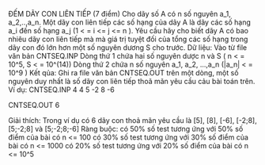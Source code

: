 ĐẾM DÃY CON LIÊN TIẾP (7 điểm) Cho dãy số A có n số nguyên a_1, a_2,..,a_n. Một dãy con liên tiếp các số hạng của dãy A là dãy các số hạng a_i đến số hạng a_j (1 < = i <= j <= n ). Yêu cầu hãy cho biết dãy A có bao nhiêu dãy con liên tiếp mà mà giá trị tuyệt đối của tổng các số hạng trong dãy con đó lớn hơn một số nguyên dương S cho trước. Dữ liệu: Vào từ file văn bản CNTSEQ.INP Dòng thứ 1 chứa hai số nguyên dược n và S ( n < = 10^5, S < = 10^(14)) Dòng thứ 2 chứa n số nguyên a_1, a_2, ...,a_n (|a_n| < = 10^9 ) Kết qủa: Ghi ra file văn bản CNTSEQ.OUT trên một dòng, một số nguyên duy nhất là số dãy con liên tiếp thoã mãn yêu cầu cảu bài toán trên. Ví dụ: CNTSEQ.INP 4 4 5 -2 8 -6

CNTSEQ.OUT 6

Giải thích: Trong ví dụ có 6 dãy con thoả mãn yêu cầu là [5], [8], [-6], [-2;8], [5;-2;8] và [5;-2;8;-6] Ràng buộc: có 50% số test tương ứng với 50% số điểm của bài có n <= 100 có 30% số test tương ứng với 30% số điểm của bài có n <= 1000 có 20% số test tương ứng với 20% số điểm của bài có n <= 10^5